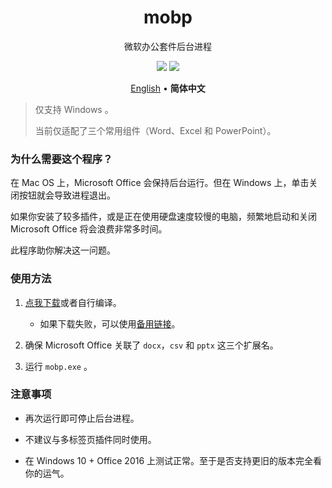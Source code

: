 <div align="center">
<h1>mobp</h1>
<p>微软办公套件后台进程</p>
<img src="https://flat.badgen.net/github/release/kkocdko/mobp?color=4caf50">
<img src="https://flat.badgen.net/github/license/kkocdko/mobp?color=4caf50">
<p>
<a href="README.md">English</a>
•
<b>简体中文</b>
</p>
</div>

> 仅支持 Windows 。
>
> 当前仅适配了三个常用组件（Word、Excel 和 PowerPoint）。

### 为什么需要这个程序？

在 Mac OS 上，Microsoft Office 会保持后台运行。但在 Windows 上，单击关闭按钮就会导致进程退出。

如果你安装了较多插件，或是正在使用硬盘速度较慢的电脑，频繁地启动和关闭 Microsoft Office 将会浪费非常多时间。

此程序助你解决这一问题。

### 使用方法

1. [点我下载](https://github.com/kkocdko/mobp/releases)或者自行编译。
    * 如果下载失败，可以使用[备用链接](https://pan.baidu.com/s/1LSWH7VVOYew7Anr05ZAbFw)。

2. 确保 Microsoft Office 关联了 `docx`，`csv` 和 `pptx` 这三个扩展名。

3. 运行 `mobp.exe` 。

### 注意事项

* 再次运行即可停止后台进程。

* 不建议与多标签页插件同时使用。

* 在 Windows 10 + Office 2016 上测试正常。至于是否支持更旧的版本完全看你的运气。
